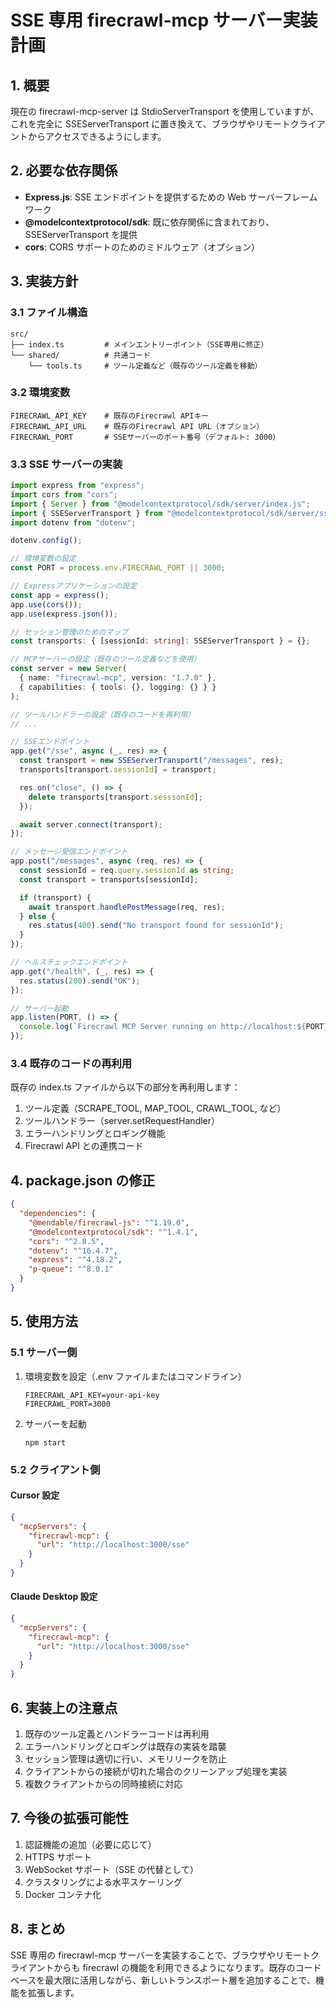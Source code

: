 # SSE 専用 firecrawl-mcp サーバー実装計画

## 1. 概要

現在の firecrawl-mcp-server は StdioServerTransport を使用していますが、これを完全に SSEServerTransport に置き換えて、ブラウザやリモートクライアントからアクセスできるようにします。

## 2. 必要な依存関係

- **Express.js**: SSE エンドポイントを提供するための Web サーバーフレームワーク
- **@modelcontextprotocol/sdk**: 既に依存関係に含まれており、SSEServerTransport を提供
- **cors**: CORS サポートのためのミドルウェア（オプション）

## 3. 実装方針

### 3.1 ファイル構造

```
src/
├── index.ts         # メインエントリーポイント（SSE専用に修正）
└── shared/          # 共通コード
    └── tools.ts     # ツール定義など（既存のツール定義を移動）
```

### 3.2 環境変数

```
FIRECRAWL_API_KEY    # 既存のFirecrawl APIキー
FIRECRAWL_API_URL    # 既存のFirecrawl API URL（オプション）
FIRECRAWL_PORT       # SSEサーバーのポート番号（デフォルト: 3000）
```

### 3.3 SSE サーバーの実装

```typescript
import express from "express";
import cors from "cors";
import { Server } from "@modelcontextprotocol/sdk/server/index.js";
import { SSEServerTransport } from "@modelcontextprotocol/sdk/server/sse.js";
import dotenv from "dotenv";

dotenv.config();

// 環境変数の設定
const PORT = process.env.FIRECRAWL_PORT || 3000;

// Expressアプリケーションの設定
const app = express();
app.use(cors());
app.use(express.json());

// セッション管理のためのマップ
const transports: { [sessionId: string]: SSEServerTransport } = {};

// MCPサーバーの設定（既存のツール定義などを使用）
const server = new Server(
  { name: "firecrawl-mcp", version: "1.7.0" },
  { capabilities: { tools: {}, logging: {} } }
);

// ツールハンドラーの設定（既存のコードを再利用）
// ...

// SSEエンドポイント
app.get("/sse", async (_, res) => {
  const transport = new SSEServerTransport("/messages", res);
  transports[transport.sessionId] = transport;

  res.on("close", () => {
    delete transports[transport.sessionId];
  });

  await server.connect(transport);
});

// メッセージ受信エンドポイント
app.post("/messages", async (req, res) => {
  const sessionId = req.query.sessionId as string;
  const transport = transports[sessionId];

  if (transport) {
    await transport.handlePostMessage(req, res);
  } else {
    res.status(400).send("No transport found for sessionId");
  }
});

// ヘルスチェックエンドポイント
app.get("/health", (_, res) => {
  res.status(200).send("OK");
});

// サーバー起動
app.listen(PORT, () => {
  console.log(`Firecrawl MCP Server running on http://localhost:${PORT}`);
});
```

### 3.4 既存のコードの再利用

既存の index.ts ファイルから以下の部分を再利用します：

1. ツール定義（SCRAPE_TOOL, MAP_TOOL, CRAWL_TOOL, など）
2. ツールハンドラー（server.setRequestHandler）
3. エラーハンドリングとロギング機能
4. Firecrawl API との連携コード

## 4. package.json の修正

```json
{
  "dependencies": {
    "@mendable/firecrawl-js": "^1.19.0",
    "@modelcontextprotocol/sdk": "^1.4.1",
    "cors": "^2.8.5",
    "dotenv": "^16.4.7",
    "express": "^4.18.2",
    "p-queue": "^8.0.1"
  }
}
```

## 5. 使用方法

### 5.1 サーバー側

1. 環境変数を設定（.env ファイルまたはコマンドライン）

   ```
   FIRECRAWL_API_KEY=your-api-key
   FIRECRAWL_PORT=3000
   ```

2. サーバーを起動
   ```
   npm start
   ```

### 5.2 クライアント側

#### Cursor 設定

```json
{
  "mcpServers": {
    "firecrawl-mcp": {
      "url": "http://localhost:3000/sse"
    }
  }
}
```

#### Claude Desktop 設定

```json
{
  "mcpServers": {
    "firecrawl-mcp": {
      "url": "http://localhost:3000/sse"
    }
  }
}
```

## 6. 実装上の注意点

1. 既存のツール定義とハンドラーコードは再利用
2. エラーハンドリングとロギングは既存の実装を踏襲
3. セッション管理は適切に行い、メモリリークを防止
4. クライアントからの接続が切れた場合のクリーンアップ処理を実装
5. 複数クライアントからの同時接続に対応

## 7. 今後の拡張可能性

1. 認証機能の追加（必要に応じて）
2. HTTPS サポート
3. WebSocket サポート（SSE の代替として）
4. クラスタリングによる水平スケーリング
5. Docker コンテナ化

## 8. まとめ

SSE 専用の firecrawl-mcp サーバーを実装することで、ブラウザやリモートクライアントからも firecrawl の機能を利用できるようになります。既存のコードベースを最大限に活用しながら、新しいトランスポート層を追加することで、機能を拡張します。
